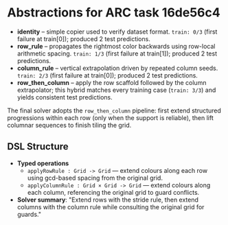 # Abstractions for ARC task 16de56c4

- **identity** – simple copier used to verify dataset format. `train: 0/3` (first failure at train[0]); produced 2 test predictions.
- **row_rule** – propagates the rightmost color backwards using row-local arithmetic spacing. `train: 1/3` (first failure at train[1]); produced 2 test predictions.
- **column_rule** – vertical extrapolation driven by repeated column seeds. `train: 2/3` (first failure at train[0]); produced 2 test predictions.
- **row_then_column** – apply the row scaffold followed by the column extrapolator; this hybrid matches every training case (`train: 3/3`) and yields consistent test predictions.

The final solver adopts the `row_then_column` pipeline: first extend structured progressions within each row (only when the support is reliable), then lift columnar sequences to finish tiling the grid.

## DSL Structure
- **Typed operations**
  - `applyRowRule : Grid -> Grid` — extend colours along each row using gcd-based spacing from the original grid.
  - `applyColumnRule : Grid × Grid -> Grid` — extend colours along each column, referencing the original grid to guard conflicts.
- **Solver summary**: "Extend rows with the stride rule, then extend columns with the column rule while consulting the original grid for guards." 
